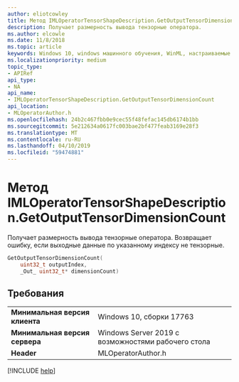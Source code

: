 ```yaml
---
author: eliotcowley
title: Метод IMLOperatorTensorShapeDescription.GetOutputTensorDimensionCount
description: Получает размерность вывода тензорные оператора.
ms.author: elcowle
ms.date: 11/8/2018
ms.topic: article
keywords: Windows 10, windows машинного обучения, WinML, настраиваемые операторы, GetOutputTensorDimensionCount
ms.localizationpriority: medium
topic_type:
- APIRef
api_type:
- NA
api_name:
- IMLOperatorTensorShapeDescription.GetOutputTensorDimensionCount
api_location:
- MLOperatorAuthor.h
ms.openlocfilehash: 24b2c467fbb0e9cec55f48fefac145db6174b1bb
ms.sourcegitcommit: 5e212634a0617fc003bae2bf477feab3169e28f3
ms.translationtype: MT
ms.contentlocale: ru-RU
ms.lasthandoff: 04/10/2019
ms.locfileid: "59474881"
---
```

# <a name="imloperatortensorshapedescriptiongetoutputtensordimensioncount-method"></a>Метод IMLOperatorTensorShapeDescription.GetOutputTensorDimensionCount

Получает размерность вывода тензорные оператора. Возвращает ошибку, если выходные данные по указанному индексу не тензорные.

```cpp
GetOutputTensorDimensionCount(
    uint32_t outputIndex, 
    _Out_ uint32_t* dimensionCount)
```

## <a name="requirements"></a>Требования

| | |
|-|-|
| **Минимальная версия клиента** | Windows 10, сборки 17763 |
| **Минимальная версия сервера** | Windows Server 2019 с возможностями рабочего стола |
| **Header** | MLOperatorAuthor.h |

[!INCLUDE [help](../includes/get-help.md)]
